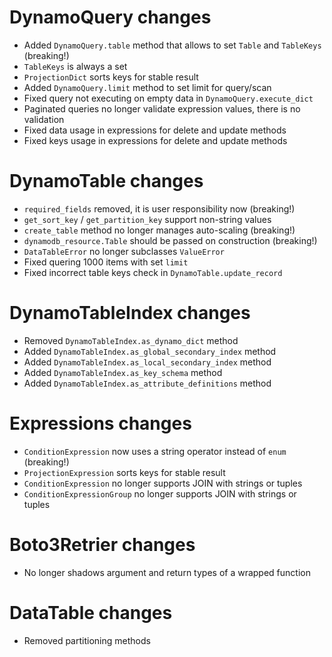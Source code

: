 # DynamoQuery changes

- Added `DynamoQuery.table` method that allows to set `Table` and `TableKeys` (breaking!)
- `TableKeys` is always a set
- `ProjectionDict` sorts keys for stable result
- Added `DynamoQuery.limit` method to set limit for query/scan
- Fixed query not executing on empty data in `DynamoQuery.execute_dict`
- Paginated queries no longer validate expression values, there is no validation
- Fixed data usage in expressions for delete and update methods
- Fixed keys usage in expressions for delete and update methods

# DynamoTable changes

- `required_fields` removed, it is user responsibility now (breaking!)
- `get_sort_key` / `get_partition_key` support non-string values
- `create_table` method no longer manages auto-scaling (breaking!)
- `dynamodb_resource.Table` should be passed on construction (breaking!)
- `DataTableError` no longer subclasses `ValueError`
- Fixed quering 1000 items with set `limit`
- Fixed incorrect table keys check in `DynamoTable.update_record`

# DynamoTableIndex changes

- Removed `DynamoTableIndex.as_dynamo_dict` method
- Added `DynamoTableIndex.as_global_secondary_index` method
- Added `DynamoTableIndex.as_local_secondary_index` method
- Added `DynamoTableIndex.as_key_schema` method
- Added `DynamoTableIndex.as_attribute_definitions` method

# Expressions changes

- `ConditionExpression` now uses a string operator instead of `enum` (breaking!)
- `ProjectionExpression` sorts keys for stable result
- `ConditionExpression` no longer supports JOIN with strings or tuples
- `ConditionExpressionGroup` no longer supports JOIN with strings or tuples

# Boto3Retrier changes

- No longer shadows argument and return types of a wrapped function
 
# DataTable changes

- Removed partitioning methods
